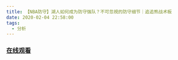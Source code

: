 ```yaml
---
title: 【NBA防守】湖人如何成为防守强队？不可忽視的防守细节｜追追熊战术板
date: 2020-02-04 22:58:00
tags:
  - 分析
---
```


### <a href="https://www.weibo.com/tv/v/IsDXQzFgs?fid=1034:4468266928635913" target="_blank">在线观看</a>

